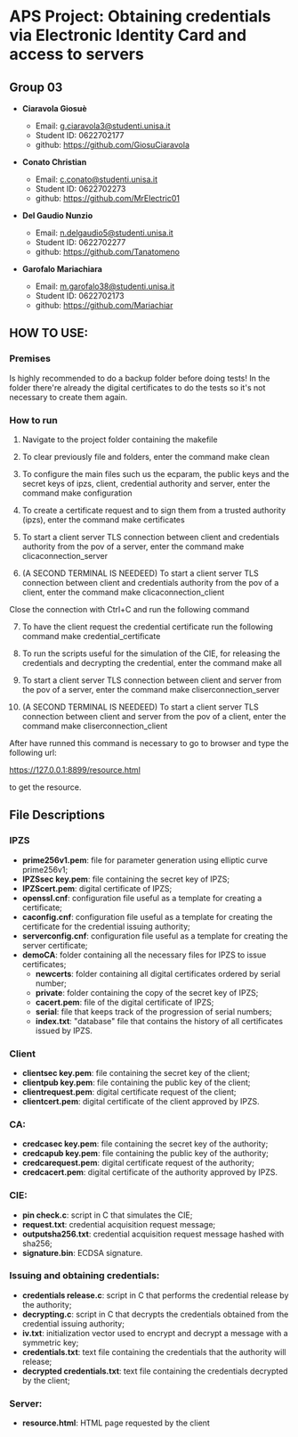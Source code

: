 # APS Project: Obtaining credentials via Electronic Identity Card and access to servers

## Group 03

- **Ciaravola Giosuè**
  - Email: g.ciaravola3@studenti.unisa.it
  - Student ID: 0622702177
  - github: https://github.com/GiosuCiaravola

- **Conato Christian**
  - Email: c.conato@studenti.unisa.it
  - Student ID: 0622702273
  - github: https://github.com/MrElectric01

- **Del Gaudio Nunzio**
  - Email: n.delgaudio5@studenti.unisa.it
  - Student ID: 0622702277
  - github: https://github.com/Tanatomeno

- **Garofalo Mariachiara**
  - Email: m.garofalo38@studenti.unisa.it
  - Student ID: 0622702173
  - github: https://github.com/Mariachiar


## HOW TO USE:

### Premises
Is highly recommended to do a backup folder before doing tests!
In the folder there're already the digital certificates to do the tests so it's not necessary to create them again.

### How to run
1.	Navigate to the project folder containing the makefile

2.	To clear previously file and folders, enter the command
make clean

3. To configure the main files such us the ecparam, the public keys and the secret keys of ipzs, client, credential authority and server, enter the command
make configuration

4. To create a certificate request and to sign them from a trusted authority (ipzs), enter the command
make certificates

5. To start a client server TLS connection between client and credentials authority from the pov of a server, enter the command
make clicaconnection_server

6. (A SECOND TERMINAL IS NEEDEED) To start a client server TLS connection between client and credentials authority from the pov of a client, enter the command
make clicaconnection_client

Close the connection with Ctrl+C and run the following command

7. To have the client request the credential certificate run the following command
make credential_certificate

8. To run the scripts useful for the simulation of the CIE, for releasing the credentials and decrypting the credential, enter the command
make all

9. To start a client server TLS connection between client and server from the pov of a server, enter the command
make cliserconnection_server

10. (A SECOND TERMINAL IS NEEDEED) To start a client server TLS connection between client and server from the pov of a client, enter the command
make cliserconnection_client

After have runned this command is necessary to go to browser and type the following url:

https://127.0.0.1:8899/resource.html

to get the resource.


## File Descriptions

### IPZS

- **prime256v1.pem**: file for parameter generation using elliptic curve prime256v1;
- **IPZSsec key.pem**: file containing the secret key of IPZS;
- **IPZScert.pem**: digital certificate of IPZS;
- **openssl.cnf**: configuration file useful as a template for creating a certificate;
- **caconfig.cnf**: configuration file useful as a template for creating the certificate for the credential issuing authority;
- **serverconfig.cnf**: configuration file useful as a template for creating the server certificate;
- **demoCA**: folder containing all the necessary files for IPZS to issue certificates;
  - **newcerts**: folder containing all digital certificates ordered by serial number;
  - **private**: folder containing the copy of the secret key of IPZS;
  - **cacert.pem**: file of the digital certificate of IPZS;
  - **serial**: file that keeps track of the progression of serial numbers;
  - **index.txt**: "database" file that contains the history of all certificates issued by IPZS.

### Client

- **clientsec key.pem**: file containing the secret key of the client;
- **clientpub key.pem**: file containing the public key of the client;
- **clientrequest.pem**: digital certificate request of the client;
- **clientcert.pem**: digital certificate of the client approved by IPZS.

### CA:

- **credcasec key.pem**: file containing the secret key of the authority;
- **credcapub key.pem**: file containing the public key of the authority;
- **credcarequest.pem**: digital certificate request of the authority;
- **credcacert.pem**: digital certificate of the authority approved by IPZS.

### CIE: 

- **pin check.c**: script in C that simulates the CIE;
- **request.txt**: credential acquisition request message;
- **outputsha256.txt**: credential acquisition request message hashed with sha256;
- **signature.bin**: ECDSA signature.

### Issuing and obtaining credentials:

- **credentials release.c**: script in C that performs the credential release by the authority;
- **decrypting.c**: script in C that decrypts the credentials obtained from the credential issuing authority;
- **iv.txt**: initialization vector used to encrypt and decrypt a message with a symmetric key;
- **credentials.txt**: text file containing the credentials that the authority will release;
- **decrypted credentials.txt**: text file containing the credentials decrypted by the client;

### Server:

- **resource.html**: HTML page requested by the client
